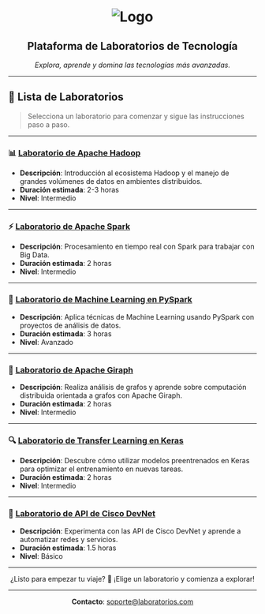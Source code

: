 <div align="center">

# ![Logo]((https://www.netec.com/))

## Plataforma de Laboratorios de Tecnología

*Explora, aprende y domina las tecnologías más avanzadas.*

</div>

---

## 🧪 Lista de Laboratorios

> Selecciona un laboratorio para comenzar y sigue las instrucciones paso a paso. 

---

### 📊 [Laboratorio de Apache Hadoop](ruta-a-laboratorio-hadoop.md)

- **Descripción**: Introducción al ecosistema Hadoop y el manejo de grandes volúmenes de datos en ambientes distribuidos.
- **Duración estimada**: 2-3 horas
- **Nivel**: Intermedio

---

### ⚡ [Laboratorio de Apache Spark](ruta-a-laboratorio-spark.md)

- **Descripción**: Procesamiento en tiempo real con Spark para trabajar con Big Data.
- **Duración estimada**: 2 horas
- **Nivel**: Intermedio

---

### 🤖 [Laboratorio de Machine Learning en PySpark](ruta-a-laboratorio-pyspark-ml.md)

- **Descripción**: Aplica técnicas de Machine Learning usando PySpark con proyectos de análisis de datos.
- **Duración estimada**: 3 horas
- **Nivel**: Avanzado

---

### 🔗 [Laboratorio de Apache Giraph](ruta-a-laboratorio-giraph.md)

- **Descripción**: Realiza análisis de grafos y aprende sobre computación distribuida orientada a grafos con Apache Giraph.
- **Duración estimada**: 2 horas
- **Nivel**: Intermedio

---

### 🔍 [Laboratorio de Transfer Learning en Keras](ruta-a-laboratorio-keras-transfer-learning.md)

- **Descripción**: Descubre cómo utilizar modelos preentrenados en Keras para optimizar el entrenamiento en nuevas tareas.
- **Duración estimada**: 2 horas
- **Nivel**: Intermedio

---

### 🔌 [Laboratorio de API de Cisco DevNet](ruta-a-laboratorio-devnet-api.md)

- **Descripción**: Experimenta con las API de Cisco DevNet y aprende a automatizar redes y servicios.
- **Duración estimada**: 1.5 horas
- **Nivel**: Básico

---

<div align="center">

¿Listo para empezar tu viaje? 🚀 ¡Elige un laboratorio y comienza a explorar!

---

**Contacto**: [soporte@laboratorios.com](mailto:soporte@laboratorios.com)

</div>
